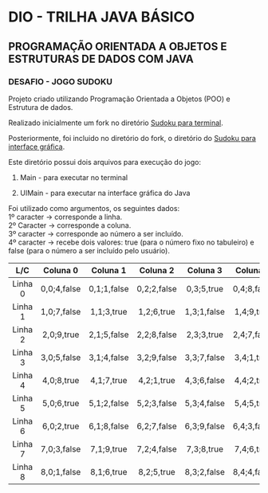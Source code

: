 # DIO - TRILHA JAVA BÁSICO									
									
## PROGRAMAÇÃO ORIENTADA A OBJETOS E ESTRUTURAS DE DADOS COM JAVA  									
									
### DESAFIO - JOGO SUDOKU									
									
Projeto criado utilizando Programação Orientada a Objetos (POO) e Estrutura de dados.									
									
Realizado inicialmente um fork no diretório [Sudoku para terminal](https://github.com/digitalinnovationone/sudoku).  									
									
Posteriormente, foi incluido no diretório do fork, o diretório do [Sudoku para interface gráfica](https://github.com/digitalinnovationone/sudoku/tree/ui). 									
									
Este diretório possui dois arquivos para execução do jogo:  									
1. Main - para executar no terminal  									
									
2. UIMain - para executar na interface gráfica do Java  									
									
Foi utilizado como argumentos, os seguintes dados:  
1º caracter -> corresponde a linha.  
2º Caracter -> corresponde a coluna.  
3º caracter -> corresponde ao número a ser incluído.  
4º caracter -> recebe dois valores: true (para o número fixo no tabuleiro) e false (para o número a ser incluído pelo usuário).

|     L/C     |   Coluna 0  |  Coluna 1   |  Coluna 2   |  Coluna 3   |  Coluna 4   |   Coluna 5  |  Coluna 6   |  Coluna 7   |  Coluna 8   |
|:-----------:|:-----------:|:-----------:|:-----------:|:-----------:|:-----------:|:-----------:|:-----------:|:-----------:|:-----------:|  
|   Linha 0   | 0,0;4,false | 0,1;1,false | 0,2;2,false | 0,3;5,true  | 0,4;8,false | 0,5;6,false | 0,6;7,true  | 0,7;9,true  | 0,8;3,false |
|   Linha 1   | 1,0;7,false | 1,1;3,true  | 1,2;6,true  | 1,3;1,false | 1,4;9,true  | 1,5;4,true  | 1,6;5,false | 1,7;8,true  | 1,8;2,false | 
|   Linha 2   | 2,0;9,true  |	2,1;5,false |	2,2;8,false | 2,3;3,true  | 2,4;7,false | 2,5;2,false | 2,6;4,false | 2,7;1,false | 2,8;6,true  |
|   Linha 3   | 3,0;5,false | 3,1;4,false | 3,2;9,false | 3,3;7,false | 3,4;1,true  | 3,5;3,false | 3,6;2,false | 3,7;6,false | 3,8;8,true  |
|   Linha 4   | 4,0;8,true  | 4,1;7,true  | 4,2;1,true  | 4,3;6,false | 4,4;2,true  | 4,5;9,false |	4,6;3,true  | 4,7;4,true  | 4,8;5,true  |
|   Linha 5  	|	5,0;6,true  | 5,1;2,false | 5,2;3,false | 5,3;4,false | 5,4;5,true  | 5,5;8,false | 5,6;9,false | 5,7;7,false | 5,8;1,false |
|   Linha 6   | 6,0;2,true  | 6,1;8,false | 6,2;7,false | 6,3;9,false | 6,4;3,false | 6,5;1,true  | 6,6;6,false | 6,7;5,false | 6,8;4,true  |
|   Linha 7   | 7,0;3,false | 7,1;9,true  | 7,2;4,false | 7,3;8,true  | 7,4;6,true  | 7,5;5,false | 7,6;1,true  | 7,7;2,true  | 7,8;7,false |
|   Linha 8  	| 8,0;1,false | 8,1;6,true  | 8,2;5,true  | 8,3;2,false | 8,4;4,false | 8,5;7,true  | 8,6;8,false | 8,7;3,false | 8,8;9,false |

